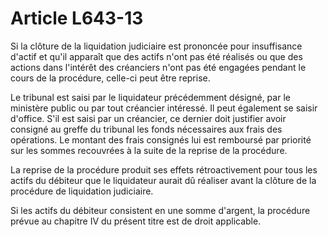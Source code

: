 # Article L643-13

Si la clôture de la liquidation judiciaire est prononcée pour insuffisance d'actif et qu'il apparaît que des actifs n'ont pas été réalisés ou que des actions dans l'intérêt des créanciers n'ont pas été engagées pendant le cours de la procédure, celle-ci peut être reprise.

Le tribunal est saisi par le liquidateur précédemment désigné, par le ministère public ou par tout créancier intéressé. Il peut également se saisir d'office. S'il est saisi par un créancier, ce dernier doit justifier avoir consigné au greffe du tribunal les fonds nécessaires aux frais des opérations. Le montant des frais consignés lui est remboursé par priorité sur les sommes recouvrées à la suite de la reprise de la procédure.

La reprise de la procédure produit ses effets rétroactivement pour tous les actifs du débiteur que le liquidateur aurait dû réaliser avant la clôture de la procédure de liquidation judiciaire.

Si les actifs du débiteur consistent en une somme d'argent, la procédure prévue au chapitre IV du présent titre est de droit applicable.
